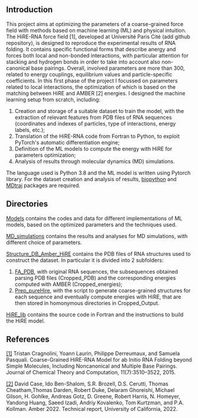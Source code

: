 ## Introduction

This project aims at optimizing the parameters of a coarse-grained force field with methods based on machine learning (ML) and physical intuition. The HiRE-RNA force field [1], developed at Université Paris Cité (add github repository), is designed to reproduce the experimental results of RNA folding. It contains specific functional forms that describe anergy and forces both local and non-bonded interactions, with particular attention for stacking and hydrogen bonds in order to take into account also non-canonical base pairings. Overall, involved parameters are more than 300, related to energy couplings, equilibrium values and particle-specific coefficients.
In this first phase of the project I focussed on parameters related to local interactions, the optimization of which is based on the matching between HiRE and AMBER [2] energies. I designed the machine learning setup from scratch, including:

1. Creation and storage of a suitable dataset to train the model, with the extraction of relevant features from PDB files of RNA sequences (coordinates and indexes of particles, type of interactions, energy labels, etc.);
2. Translation of the HiRE-RNA code from Fortran to Python, to exploit PyTorch's automatic differentiation engine;
3. Definition of the ML models to compute the energy with HiRE for parameters optimization;
4. Analysis of results through molecular dynamics (MD) simulations.

The language used is Python 3.8 and the ML model is written using Pytorch library. For the dataset creation and analysis of results, [biopython](https://biopython.org/) and [MDtraj](https://www.mdtraj.org/1.9.8.dev0/index.html) packages are required.

## Directories

[Models](Models) contains the codes and data for different implementations of ML models, based on the optimized parameters and the techniques used.

[MD_simulations](MD_simulations) contains the results and analyses for MD simulations, with different choice of parameters.

[Structure_DB_Amber_HiRE](Structure_DB_Amber_HiRE) contains the PDB files of RNA structures used to construct the dataset. In particular it is divided into 2 subfolders:

1. [FA_PDB](Structure_DB_Amber_HiRE/FA_PDB), with original RNA sequences, the subsequences obtained parsing PDB files (Cropped_PDB) and the corresponding energies computed with AMBER (Cropped_energies);
2. [Prep_pureHire](Structure_DB_Amber_HiRE/Prep_pureHire), with the script to generate coarse-grained structures for each sequence and eventually compute energies with HiRE, that are then stored in homonymous directories in Cropped_Output.

[HiRE_lib](HiRE_lib) contains the source code in Fortran and the instructions to build the HiRE model.


## References

[[1]](https://pubs.acs.org/doi/abs/10.1021/acs.jctc.5b00200)
Tristan Cragnolini, Yoann Laurin, Philippe Derreumaux, and Samuela Pasquali.
Coarse-Grained HiRE-RNA Model for ab Initio RNA Folding beyond Simple Molecules, Including Noncanonical and Multiple Base Pairings.
Journal of Chemical Theory and Computation,
11(7):3510–3522, 2015.

[[2]](https://ambermd.org/index.php) David Case, Ido Ben-Shalom, S.R. Brozell, D.S. Cerutti, Thomas Cheatham,Thomas Darden, Robert Duke, Delaram Ghoreishi, Michael Gilson, H. Gohlke, Andreas Gotz, D. Greene, Robert Harris, N. Homeyer, Yandong Huang, Saeed Izadi, Andriy Kovalenko, Tom Kurtzman, and P.A. Kollman.
Amber 2022.
Technical report, University of California, 2022.
